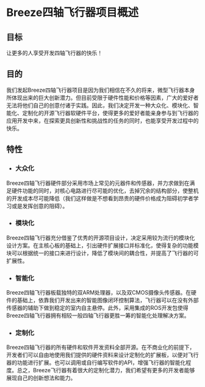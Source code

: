 # Breeze四轴飞行器项目概述

## 目标
让更多的人享受开发四轴飞行器的快乐！

## 目的
我们发起Breeze四轴飞行器项目是因为我们相信在不久的将来，微型飞行器本身所体现出来的巨大创新潜力。但目前受限于硬件性能和价格等因素，广大的爱好者无法将他们自己的创意付诸于实践。因此，我们决定开发一种大众化、模块化、智能化、定制化的开源飞行器软硬件平台，使得更多的爱好者能亲身参与到飞行器的应用开发中来，在探索更具创新性和挑战性的任务的同时，也能享受开发过程中的快乐。

## 特性
- ### 大众化
Breeze四轴飞行器硬件部分采用市场上常见的元器件和传感器，并力求做到在满足硬件功能的同时，对核心电路进行尽可能的优化，去掉冗余的结构部分，使整机的开发成本尽可能降低（我们这样做是不想看到昂贵的硬件价格成为阻碍初学者学习或是发挥创意的阻碍）。

- ### 模块化
Breeze四轴飞行器充分借鉴了优秀的开源项目设计，决定采用较为流行的模块化设计方案。在主核心板的基础上，引出硬件扩展接口并标准化，使得复杂的功能模块可以根据统一的接口来进行设计，降低了模块间的耦合性，并提高了飞行器的可扩展性。

- ### 智能化
Breeze四轴飞行器板载独特的双ARM处理器，以及双CMOS摄像头传感器。在硬件的基础上，依靠我们开发出来的智能图像闭环控制算法，飞行器可以在没有外部传感器的辅助下做到稳定的室内自主悬停。此外，采用集成的ROS开发包使得Breeze四轴飞行器拥有相较一般四轴飞行器更胜一筹的智能化处理解决方案。

- ### 定制化
Breeze四轴飞行器的所有硬件和软件开发资料全部开源。在不商业化的前提下，开发者们可以自由地使用我们提供的硬件资料来设计定制化的扩展板，以便对飞行器的功能进行扩展。也可以调用或自行编写软件的API，增强飞行器的智能化程度。总之，Breeze飞行器有着很大的定制化潜力，我们希望有更多的开发者能够展现自己的创新想法和能力。
